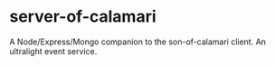 server-of-calamari
==================

A Node/Express/Mongo companion to the son-of-calamari client. An ultralight event service.
